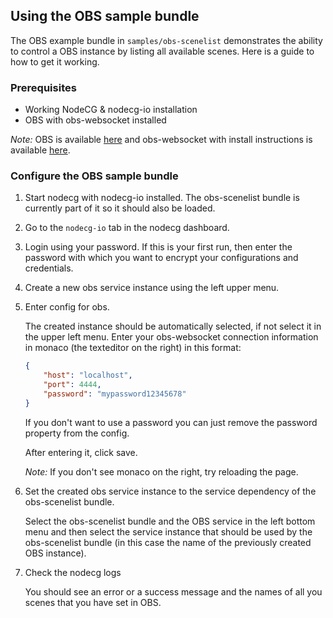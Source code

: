 ## Using the OBS sample bundle

The OBS example bundle in `samples/obs-scenelist` demonstrates the ability to control a OBS instance by listing all available scenes. Here is a guide to how to get it working.

### Prerequisites

-   Working NodeCG & nodecg-io installation
-   OBS with obs-websocket installed

_Note:_ OBS is available [here](https://obsproject.com/de/download) and obs-websocket with install instructions is available [here](https://github.com/Palakis/obs-websocket/releases).

### Configure the OBS sample bundle

1. Start nodecg with nodecg-io installed. The obs-scenelist bundle is currently part of it so it should also be loaded.

2. Go to the `nodecg-io` tab in the nodecg dashboard.

3. Login using your password. If this is your first run, then enter the password with which you want to encrypt your configurations and credentials.

4. Create a new obs service instance using the left upper menu.

5. Enter config for obs.

    The created instance should be automatically selected, if not select it in the upper left menu. Enter your obs-websocket connection information in monaco (the texteditor on the right) in this format:

    ```json
    {
        "host": "localhost",
        "port": 4444,
        "password": "mypassword12345678"
    }
    ```

    If you don't want to use a password you can just remove the password property from the config.

    After entering it, click save.

    _Note:_ If you don't see monaco on the right, try reloading the page.

6. Set the created obs service instance to the service dependency of the obs-scenelist bundle.

    Select the obs-scenelist bundle and the OBS service in the left bottom menu and then select the service instance that should be used by the obs-scenelist bundle (in this case the name of the previously created OBS instance).

7. Check the nodecg logs

    You should see an error or a success message and the names of all you scenes that you have set in OBS.
